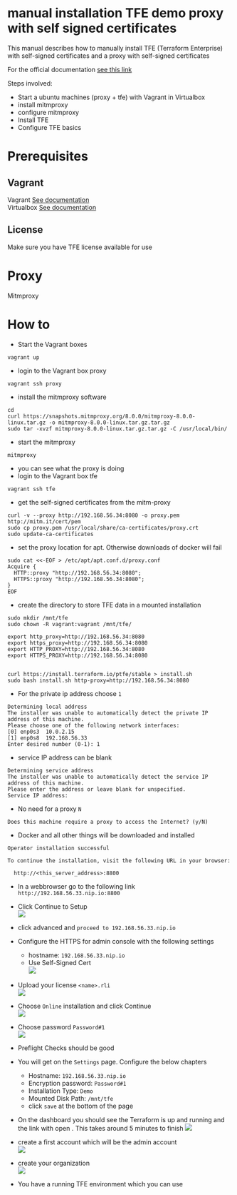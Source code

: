 # manual installation TFE demo proxy with self signed certificates

This manual describes how to manually install TFE (Terraform Enterprise) with self-signed certificates and a proxy with self-signed certificates

For the official documentation [see this link](https://www.terraform.io/enterprise/install/interactive/installer)

Steps involved:
- Start a ubuntu machines (proxy + tfe) with Vagrant in Virtualbox
- install mitmproxy
- configure mitmproxy
- Install TFE
- Configure TFE basics

# Prerequisites

## Vagrant
Vagrant [See documentation](https://www.vagrantup.com/docs/installation)  
Virtualbox [See documentation](https://www.virtualbox.org/wiki/Downloads)

## License
Make sure you have TFE license available for use

# Proxy
Mitmproxy

# How to


- Start the Vagrant boxes
```
vagrant up
```
- login to the Vagrant box proxy
```
vagrant ssh proxy
```
- install the mitmproxy software
```
cd
curl https://snapshots.mitmproxy.org/8.0.0/mitmproxy-8.0.0-linux.tar.gz -o mitmproxy-8.0.0-linux.tar.gz.tar.gz
sudo tar -xvzf mitmproxy-8.0.0-linux.tar.gz.tar.gz -C /usr/local/bin/
```
- start the mitmproxy
```
mitmproxy
```
- you can see what the proxy is doing
- login to the Vagrant box tfe
```
vagrant ssh tfe
```
- get the self-signed certificates from the mitm-proxy
```
curl -v --proxy http://192.168.56.34:8080 -o proxy.pem http://mitm.it/cert/pem
sudo cp proxy.pem /usr/local/share/ca-certificates/proxy.crt
sudo update-ca-certificates
```
- set the proxy location for apt. Otherwise downloads of docker will fail
```
sudo cat <<-EOF > /etc/apt/apt.conf.d/proxy.conf 
Acquire {
  HTTP::proxy "http://192.168.56.34:8080";
  HTTPS::proxy "http://192.168.56.34:8080";
}
EOF
```
- create the directory to store TFE data in a mounted installation
```
sudo mkdir /mnt/tfe
sudo chown -R vagrant:vagrant /mnt/tfe/
```
```
export http_proxy=http://192.168.56.34:8080
export https_proxy=http://192.168.56.34:8080
export HTTP_PROXY=http://192.168.56.34:8080
export HTTPS_PROXY=http://192.168.56.34:8080


curl https://install.terraform.io/ptfe/stable > install.sh
sudo bash install.sh http-proxy=http://192.168.56.34:8080
```
- For the private ip address choose ```1```
```
Determining local address
The installer was unable to automatically detect the private IP address of this machine.
Please choose one of the following network interfaces:
[0] enp0s3	10.0.2.15
[1] enp0s8	192.168.56.33
Enter desired number (0-1): 1
```
- service IP address can be blank
```
Determining service address
The installer was unable to automatically detect the service IP address of this machine.
Please enter the address or leave blank for unspecified.
Service IP address: 
```
- No need for a proxy ```N```
```
Does this machine require a proxy to access the Internet? (y/N)
```
- Docker and all other things will be downloaded and installed
```
Operator installation successful

To continue the installation, visit the following URL in your browser:

  http://<this_server_address>:8800
```
- In a webbrowser go to the following link ```http://192.168.56.33.nip.io:8800```
- Click Continue to Setup    
![](media/20220428132538.png)    
- click advanced and ```proceed to 192.168.56.33.nip.io```  
- Configure the HTTPS for admin console with the following settings
    - hostname: ```192.168.56.33.nip.io```   
    - Use Self-Signed Cert   
![](media/20220428132844.png)    

- Upload your license ```<name>.rli```  
![](media/20220428133120.png)    
- Choose ```Online``` installation and click Continue  
![](media/20220428133142.png)       
- Choose password ```Password#1```  
![](media/20220428133235.png)    
- Preflight Checks should be good  
- You will get on the ```Settings``` page. Configure the below chapters   
    - Hostname: ```192.168.56.33.nip.io```  
    - Encryption password: ```Password#1```  
    - Installation Type: ```Demo```
    - Mounted Disk Path: ```/mnt/tfe```
    - click ```save``` at the bottom of the page 
- On the dashboard you should see the Terraform is up and running and the link with open . This takes around 5 minutes to finish
 ![](media/20220428145605.png)    
- create a first account which will be the admin account  
![](media/20220428145726.png)    
- create your organization  
![](media/20220428145739.png)    
- You have a running TFE environment which you can use